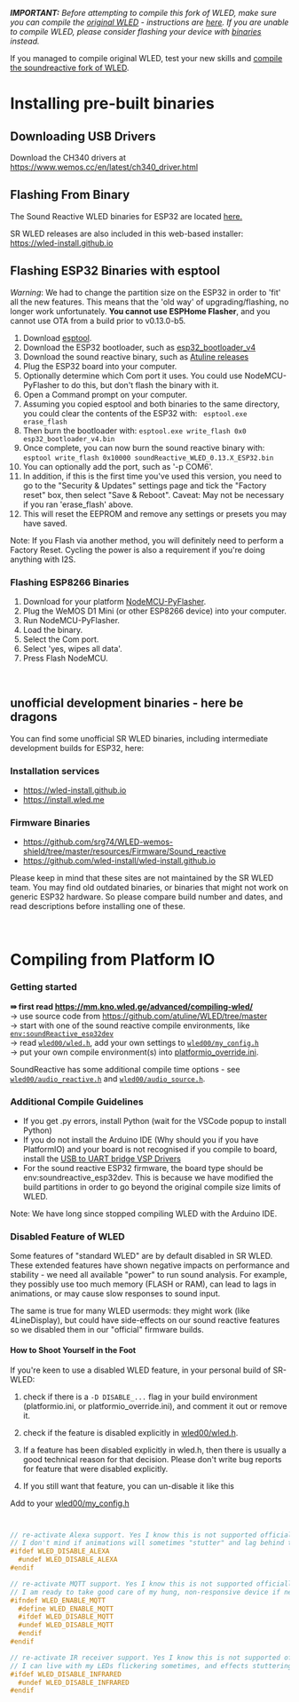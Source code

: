 

***IMPORTANT:*** _Before attempting to compile this fork of WLED, make sure you can compile the [original WLED](https://github.com/Aircoookie/WLED) - instructions are [here](/advanced/compiling-wled/). 
If you are unable to compile WLED, please consider flashing your device with [binaries](https://github.com/atuline/WLED/releases/latest) instead._

If you managed to compile original WLED, test your new skills and [compile the soundreactive fork of WLED](/WLEDSR/Installing-and-Compiling#getting-started).


# Installing pre-built binaries

## Downloading USB Drivers

Download the CH340 drivers at https://www.wemos.cc/en/latest/ch340_driver.html


## Flashing From Binary

The Sound Reactive WLED binaries for ESP32 are located [here.](https://github.com/atuline/WLED/releases)

SR WLED releases are also included in this web-based installer: https://wled-install.github.io
 
## Flashing ESP32 Binaries with esptool

_Warning_: We had to change the partition size on the ESP32 in order to 'fit' all the new features. This means that the 'old way' of upgrading/flashing, no longer work unfortunately. **You cannot use ESPHome Flasher**, and you cannot use OTA from a build prior to v0.13.0-b5.

1. Download [esptool](https://github.com/espressif/esptool).
1. Download the ESP32 bootloader, such as [esp32_bootloader_v4](https://github.com/Aircoookie/WLED/releases/download/v0.13.3/esp32_bootloader_v4.bin)
1. Download the sound reactive binary, such as [Atuline releases](https://github.com/atuline/WLED/releases)
1. Plug the ESP32 board into your computer.
1. Optionally determine which Com port it uses. You could use NodeMCU-PyFlasher to do this, but don't flash the binary with it.
1. Open a Command prompt on your computer.
1. Assuming you copied esptool and both binaries to the same directory, you could clear the contents of the ESP32 with:
    ` esptool.exe erase_flash`
1. Then burn the bootloader with:
    `esptool.exe write_flash 0x0 esp32_bootloader_v4.bin`
1. Once complete, you can now burn the sound reactive binary with:
    `esptool write_flash 0x10000 soundReactive_WLED_0.13.X_ESP32.bin`
1. You can optionally add the port, such as '-p COM6'.
1. In addition, if this is the first time you've used this version, you need to go to the "Security & Updates" settings page and tick the "Factory reset" box, then select "Save & Reboot". Caveat: May not be necessary if you ran 'erase_flash' above.
1. This will reset the EEPROM and remove any settings or presets you may have saved.

Note: If you Flash via another method, you will definitely need to perform a Factory Reset. Cycling the power is also a requirement if you're doing anything with I2S.

### Flashing ESP8266 Binaries

1.  Download for your platform [NodeMCU-PyFlasher](https://github.com/marcelstoer/nodemcu-pyflasher/releases).
1.  Plug the WeMOS D1 Mini (or other ESP8266 device) into your computer.
1.  Run NodeMCU-PyFlasher.
1.  Load the binary.
1.  Select the Com port.
1.  Select 'yes, wipes all data'.
1.  Press Flash NodeMCU.


<br/>

## unofficial development binaries - here be dragons
You can find some unofficial SR WLED binaries, including intermediate development builds for ESP32, here:

### Installation services
* <https://wled-install.github.io>
* <https://install.wled.me>

### Firmware Binaries
* <https://github.com/srg74/WLED-wemos-shield/tree/master/resources/Firmware/Sound_reactive>
* <https://github.com/wled-install/wled-install.github.io>

Please keep in mind that these sites are not maintained by the SR WLED team. 
You may find old outdated binaries, or binaries that might not work on generic ESP32 hardware. So please compare build number and dates, and read descriptions before installing one of these.

<br/>


# Compiling from Platform IO

### Getting started

<b>&rAarr; first read https://mm.kno.wled.ge/advanced/compiling-wled/ </b> <br/>
  &rarr; use source code from https://github.com/atuline/WLED/tree/master<br/>
  &rarr; start with one of the sound reactive compile environments, like  [`env:soundReactive_esp32dev`](https://github.com/atuline/WLED/blob/3752b78d3b845f722ba043d92007cc79aa811561/platformio.ini#L444)<br/>
  &rarr; read [`wled00/wled.h`](https://github.com/atuline/WLED/blob/master/wled00/wled.h#L16), add your own settings to [`wled00/my_config.h`](https://github.com/atuline/WLED/blob/master/wled00/my_config_sample.h#L4) <br/>
  &rarr; put your own compile environment(s) into [platformio_override.ini](https://github.com/atuline/WLED/blob/master/platformio_override.ini.sample).

SoundReactive has some additional compile time options - see [`wled00/audio_reactive.h`](https://github.com/atuline/WLED/blob/master/wled00/audio_reactive.h#L27) and [`wled00/audio_source.h`](https://github.com/atuline/WLED/blob/3752b78d3b845f722ba043d92007cc79aa811561/wled00/audio_source.h#L20).


### Additional Compile Guidelines
* If you get .py errors, install Python (wait for the VSCode popup to install Python)
* If you do not install the Arduino IDE (Why should you if you have PlatformIO) and your board is not recognised if you compile to board, install the [USB to UART bridge VSP Drivers](https://www.silabs.com/developers/usb-to-uart-bridge-vcp-drivers)
* For the sound reactive ESP32 firmware, the board type should be env:soundreactive_esp32dev. This is because we have modified the build partitions in order to go beyond the original compile size limits of WLED.

Note: We have long since stopped compiling WLED with the Arduino IDE.

### Disabled Feature of WLED
Some features of "standard WLED" are by default disabled in SR WLED. These extended features have shown negative impacts on performance and stability - we need all available "power" to run sound analysis. For example, they possibly use too much memory (FLASH or RAM), can lead to lags in animations, or may cause slow responses to sound input. 

The same is true for many WLED usermods: they might work (like 4LineDisplay), but could have side-effects on our sound reactive features so we disabled them in our "official" firmware builds.


#### How to Shoot Yourself in the Foot

If you're keen to use a disabled WLED feature, in your personal build of SR-WLED:

1. check if there is a `-D DISABLE_...` flag in your build environment (platformio.ini, or platformio_override.ini), and comment it out or remove it.
2. check if the feature is disabled explicitly in [wled00/wled.h](https://github.com/atuline/WLED/blob/master/wled00/wled.h#L34).
3. If a feature has been disabled explicitly in wled.h, then there is usually a good technical reason for that decision. Please don't write bug reports for feature that were disabled explicitly.

4. If you still want that feature, you can un-disable it like this 

Add to your [wled00/my_config.h](https://github.com/atuline/WLED/blob/master/wled00/my_config_sample.h#L4)
```C++


// re-activate Alexa support. Yes I know this is not supported officially. 
// I don't mind if animations will sometimes "stutter" and lag behind the sound.
#ifdef WLED_DISABLE_ALEXA
  #undef WLED_DISABLE_ALEXA
#endif

// re-activate MQTT support. Yes I know this is not supported officially. 
// I am ready to take good care of my hung, non-responsive device if necessary.
#ifndef WLED_ENABLE_MQTT
  #define WLED_ENABLE_MQTT
  #ifdef WLED_DISABLE_MQTT
  #undef WLED_DISABLE_MQTT
  #endif
#endif

// re-activate IR receiver support. Yes I know this is not supported officially. 
// I can live with my LEDs flickering sometimes, and effects stuttering randomly.
#ifdef WLED_DISABLE_INFRARED
  #undef WLED_DISABLE_INFRARED
#endif


```

